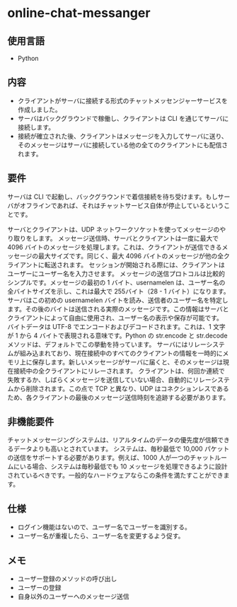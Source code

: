 # online-chat-messanger

## 使用言語

- Python

## 内容

- クライアントがサーバに接続する形式のチャットメッセンジャーサービスを作成しました。
- サーバはバックグラウンドで稼働し、クライアントは CLI を通じてサーバに接続します。
- 接続が確立された後、クライアントはメッセージを入力してサーバに送り、そのメッセージはサーバに接続している他の全てのクライアントにも配信されます。

## 要件

サーバは CLI で起動し、バックグラウンドで着信接続を待ち受けます。もしサーバがオフラインであれば、それはチャットサービス自体が停止しているということです。

サーバとクライアントは、UDP ネットワークソケットを使ってメッセージのやり取りをします。
メッセージ送信時、サーバとクライアントは一度に最大で 4096 バイトのメッセージを処理します。これは、クライアントが送信できるメッセージの最大サイズです。同じく、最大 4096 バイトのメッセージが他の全クライアントに転送されます。
セッションが開始される際には、クライアントはユーザーにユーザー名を入力させます。
メッセージの送信プロトコルは比較的シンプルです。メッセージの最初の 1 バイト、usernamelen は、ユーザー名の全バイトサイズを示し、これは最大で 255バイト（28 - 1 バイト）になります。サーバはこの初めの usernamelen バイトを読み、送信者のユーザー名を特定します。その後のバイトは送信される実際のメッセージです。この情報はサーバとクライアントによって自由に使用され、ユーザー名の表示や保存が可能です。
バイトデータは UTF-8 でエンコードおよびデコードされます。これは、1 文字が 1 から 4 バイトで表現される意味です。Python の str.encode と str.decode メソッドは、デフォルトでこの挙動を持っています。
サーバにはリレーシステムが組み込まれており、現在接続中のすべてのクライアントの情報を一時的にメモリ上に保存します。新しいメッセージがサーバに届くと、そのメッセージは現在接続中の全クライアントにリレーされます。
クライアントは、何回か連続で失敗するか、しばらくメッセージを送信していない場合、自動的にリレーシステムから削除されます。この点で TCP と異なり、UDP はコネクションレスであるため、各クライアントの最後のメッセージ送信時刻を追跡する必要があります。

## 非機能要件

チャットメッセージングシステムは、リアルタイムのデータの優先度が信頼できるデータよりも高いとされています。
システムは、毎秒最低で 10,000 パケットの送信をサポートする必要があります。例えば、1000 人が一つのチャットルームにいる場合、システムは毎秒最低でも 10 メッセージを処理できるように設計されているべきです。一般的なハードウェアならこの条件を満たすことができます。

## 仕様

- ログイン機能はないので、ユーザー名でユーザーを識別する。
- ユーザー名が重複したら、ユーザー名を変更するよう促す。

## メモ

- ユーザー登録のメソッドの呼び出し
- ユーザーの登録
- 自身以外のユーザーへのメッセージ送信
